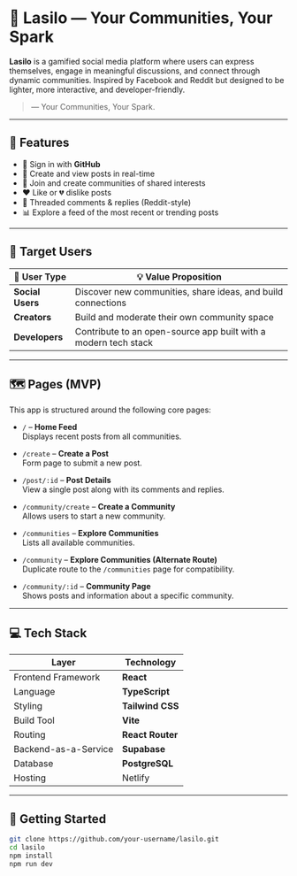 # 🪩 Lasilo — Your Communities, Your Spark

**Lasilo** is a gamified social media platform where users can express themselves, engage in meaningful discussions, and connect through dynamic communities. Inspired by Facebook and Reddit but designed to be lighter, more interactive, and developer-friendly.

>— Your Communities, Your Spark.

---

## 🌟 Features

- 🔐 Sign in with **GitHub**
- 📝 Create and view posts in real-time
- 📌 Join and create communities of shared interests
- ❤️ Like or 💔 dislike posts
- 💬 Threaded comments & replies (Reddit-style)
- 📊 Explore a feed of the most recent or trending posts

---

## 🧩 Target Users

| 👤 User Type     | 💡 Value Proposition                                                |
|------------------|---------------------------------------------------------------------|
| **Social Users** | Discover new communities, share ideas, and build connections       |
| **Creators**     | Build and moderate their own community space                       |
| **Developers**   | Contribute to an open-source app built with a modern tech stack    |

---

## 🗺️ Pages (MVP)

This app is structured around the following core pages:

- `/` – **Home Feed**  
  Displays recent posts from all communities.

- `/create` – **Create a Post**  
  Form page to submit a new post.

- `/post/:id` – **Post Details**  
  View a single post along with its comments and replies.

- `/community/create` – **Create a Community**  
  Allows users to start a new community.

- `/communities` – **Explore Communities**  
  Lists all available communities.

- `/community` – **Explore Communities (Alternate Route)**  
  Duplicate route to the `/communities` page for compatibility.

- `/community/:id` – **Community Page**  
  Shows posts and information about a specific community.

---

## 💻 Tech Stack

| Layer              | Technology         |
|--------------------|--------------------|
| Frontend Framework | **React**          |
| Language           | **TypeScript**     |
| Styling            | **Tailwind CSS**   |
| Build Tool         | **Vite**           |
| Routing            | **React Router**   |
| Backend-as-a-Service | **Supabase**    |
| Database           | **PostgreSQL**     |
| Hosting            |  Netlify   |

---

## 🚀 Getting Started

```bash
git clone https://github.com/your-username/lasilo.git
cd lasilo
npm install
npm run dev
